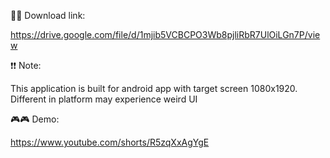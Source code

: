 🚀🚀 Download link:

https://drive.google.com/file/d/1mjib5VCBCPO3Wb8pjliRbR7UlOiLGn7P/view

❗❗ Note:

This application is built for android app with target screen 1080x1920. Different in platform may experience weird UI

🎮🎮 Demo:

https://www.youtube.com/shorts/R5zqXxAgYgE
